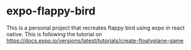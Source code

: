 # expo-flappy-bird
This is a personal project that recreates flappy bird using expo in react native. This is following the tutorial on https://docs.expo.io/versions/latest/tutorials/create-floatyplane-game
